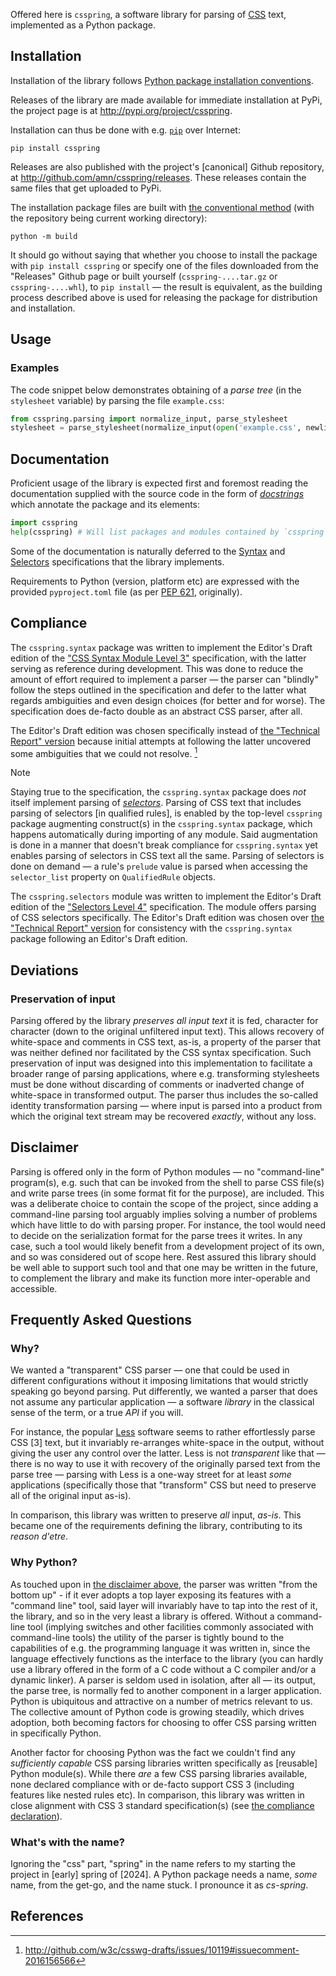 Offered here is `csspring`, a software library for parsing of [CSS](http://www.w3.org/TR/CSS) text, implemented as a Python package.

## Installation

Installation of the library follows [Python package installation conventions](http://packaging.python.org/en/latest/tutorials/installing-packages).

Releases of the library are made available for immediate installation at PyPi, the project page is at http://pypi.org/project/csspring.

Installation can thus be done with e.g. [`pip`](http://packaging.python.org/en/latest/key_projects/#pip) over Internet:

```shell
pip install csspring
```

Releases are also published with the project's [canonical] Github repository, at http://github.com/amn/csspring/releases. These releases contain the same files that get uploaded to PyPi.

The installation package files are built with [the conventional method](http://packaging.python.org/en/latest/tutorials/packaging-projects) (with the repository being current working directory):

 ```shell
python -m build
```

It should go without saying that whether you choose to install the package with `pip install csspring` or specify one of the files downloaded from the "Releases" Github page or built yourself (`csspring-....tar.gz` or `csspring-....whl`), to `pip install` — the result is equivalent, as the building process described above is used for releasing the package for distribution and installation.

## Usage

### Examples

The code snippet below demonstrates obtaining of a _parse tree_ (in the `stylesheet` variable) by parsing the file `example.css`:

```python
from csspring.parsing import normalize_input, parse_stylesheet
stylesheet = parse_stylesheet(normalize_input(open('example.css', newline=''))))) # The `newline=''` argument prevents default re-writing of newline sequences in input — per the CSS Syntax spec., parsing does filtering of newline sequences so no rewriting by `open` is necessary or desirable
```

## Documentation

Proficient usage of the library is expected first and foremost reading the documentation supplied with the source code in the form of [_docstrings_](http://docs.python.org/3.11/glossary.html#term-docstring) which annotate the package and its elements:

```python
import csspring
help(csspring) # Will list packages and modules contained by `csspring`, which one may further invoke `help` on, as is convention
```

Some of the documentation is naturally deferred to the [Syntax](http://drafts.csswg.org/css-syntax) and [Selectors](http://drafts.csswg.org/selectors-4) specifications that the library implements.

Requirements to Python (version, platform etc) are expressed with the provided `pyproject.toml` file (as per [PEP 621](http://peps.python.org/pep-0621/), originally).

## Compliance

The `csspring.syntax` package was written to implement the Editor's Draft edition of the ["CSS Syntax Module Level 3"](http://drafts.csswg.org/css-syntax) specification, with the latter serving as reference during development. This was done to reduce the amount of effort required to implement a parser — the parser can "blindly" follow the steps outlined in the specification and defer to the latter what regards ambiguities and even design choices (for better and for worse). The specification does de-facto double as an abstract CSS parser, after all.

The Editor's Draft edition was chosen specifically instead of [the "Technical Report" version](http://www.w3.org/TR/css-syntax-3) because initial attempts at following the latter uncovered some ambiguities that we could not resolve. [^1]

> [!NOTE]
> Staying true to the specification, the `csspring.syntax` package does _not_ itself implement parsing of [_selectors_](http://drafts.csswg.org/selectors). Parsing of CSS text that includes parsing of selectors [in qualified rules], is enabled by the top-level `csspring` package augmenting construct(s) in the `csspring.syntax` package, which happens automatically during importing of any module. Said augmentation is done in a manner that doesn't break compliance for `csspring.syntax` yet enables parsing of selectors in CSS text all the same. Parsing of selectors is done on demand — a rule's `prelude` value is parsed when accessing the `selector_list` property on `QualifiedRule` objects.

The `csspring.selectors` module was written to implement the Editor's Draft edition of the ["Selectors Level 4"](http://drafts.csswg.org/selectors-4) specification. The module offers parsing of CSS selectors specifically. The Editor's Draft edition was chosen over [the "Technical Report" version](http://www.w3.org/TR/selectors-4) for consistency with the `csspring.syntax` package following an Editor's Draft edition.

## Deviations

### Preservation of input

Parsing offered by the library _preserves all input text_ it is fed, character for character (down to the original unfiltered input text). This allows recovery of white-space and comments in CSS text, as-is, a property of the parser that was neither defined nor facilitated by the CSS syntax specification. Such preservation of input was designed into this implementation to facilitate a broader range of parsing applications, where e.g. transforming stylesheets must be done without discarding of comments or inadverted change of white-space in transformed output. The parser thus includes the so-called identity transformation parsing — where input is parsed into a product from which the original text stream may be recovered _exactly_, without any loss.

## Disclaimer

Parsing is offered only in the form of Python modules — no "command-line" program(s), e.g. such that can be invoked from the shell to parse CSS file(s) and write parse trees (in some format fit for the purpose), are included. This was a deliberate choice to contain the scope of the project, since adding a command-line parsing tool arguably implies solving a number of problems which have little to do with parsing proper. For instance, the tool would need to decide on the serialization format for the parse trees it writes. In any case, such a tool would likely benefit from a development project of its own, and so was considered out of scope here. Rest assured this library should be well able to support such tool and that one may be written in the future, to complement the library and make its function more inter-operable and accessible.

## Frequently Asked Questions

### Why?

We wanted a "transparent" CSS parser — one that could be used in different configurations without it imposing limitations that would strictly speaking go beyond parsing. Put differently, we wanted a parser that does not assume any particular application — a software _library_ in the classical sense of the term, or a true _API_ if you will.

For instance, the popular [Less](http://lesscss.org) software seems to rather effortlessly parse CSS [3] text, but it invariably re-arranges white-space in the output, without giving the user any control over the latter. Less is not _transparent_ like that — there is no way to use it with recovery of the originally parsed text from the parse tree — parsing with Less is a one-way street for at least _some_ applications (specifically those that "transform" CSS but need to preserve all of the original input as-is).

In comparison, this library was written to preserve _all_ input, _as-is_. This became one of the requirements defining the library, contributing to its _reason d'etre_.

### Why Python?

As touched upon in [the disclaimer above](#disclaimer), the parser was written "from the bottom up" - if it ever adopts a top layer exposing its features with a "command line" tool, said layer will invariably have to tap into the rest of it, the library, and so in the very least a library is offered. Without a command-line tool (implying switches and other facilities commonly associated with command-line tools) the utility of the parser is tightly bound to the capabilities of e.g. the programming language it was written in, since the language effectively functions as the interface to the library (you can hardly use a library offered in the form of a C code without a C compiler and/or a dynamic linker). A parser is seldom used in isolation, after all — its output, the parse tree, is normally fed to another component in a larger application. Python is ubiquitous and attractive on a number of metrics relevant to us. The collective amount of Python code is growing steadily, which drives adoption, both becoming factors for choosing to offer CSS parsing written in specifically Python.

Another factor for choosing Python was the fact we couldn't find any _sufficiently capable_ CSS parsing libraries written specifically as [reusable] Python module(s). While there _are_ a few CSS parsing libraries available, none declared compliance with or de-facto support CSS 3 (including features like nested rules etc). In comparison, this library was written in close alignment with CSS 3 standard specification(s) (see [the compliance declaration](#compliance)).

### What's with the name?

Ignoring the "css" part, "spring" in the name refers to my starting the project in [early] spring of [2024]. A Python package needs a name, _some_ name, from the get-go, and the name stuck. I pronounce it as *cs-spring*.

## References

[^1]: http://github.com/w3c/csswg-drafts/issues/10119#issuecomment-2016156566

